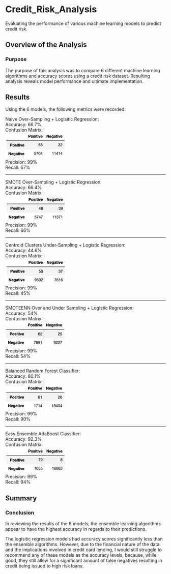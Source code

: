 # Credit_Risk_Analysis
Evaluating the performance of various machine learning models to predict credit risk.

## Overview of the Analysis

### Purpose
The purpose of this analysis was to compare 6 different machine learning algorithms and accuracy scores using a credit risk dataset. Resulting analysis reveals model performance and ultimate implementation.

## Results
Using the 6 models, the following metrics were recorded:

Naive Over-Sampling + Logisitic Regression:<br>
Accuracy: 66.7%<br>
Confusion Matrix:<br>
![alt text](https://github.com/stovepipe/Credit_Risk_Analysis/blob/main/Resources/1ml.png)<br>
Precision: 99%<br>
Recall: 67%<br>
____________________________
SMOTE Over-Sampling + Logistic Regression:<br>
Accuracy: 66.4%<br>
Confusion Matrix:<br>
![alt text](https://github.com/stovepipe/Credit_Risk_Analysis/blob/main/Resources/2ml.png)<br>
Precision: 99%<br>
Recall: 66%<br>
___________________________
Centroid Clusters Under-Sampling + Logistic Regression:<br>
Accuracy: 44.6%<br>
Confusion Matrix:<br>
![alt text](https://github.com/stovepipe/Credit_Risk_Analysis/blob/main/Resources/3ml.png)<br>
Precision: 99%<br>
Recall: 45%<br>
__________________________
SMOTEENN Over and Under Sampling + Logistic Regression:<br>
Accuracy: 54%<br>
Confusion Matrix:<br>
![alt text](https://github.com/stovepipe/Credit_Risk_Analysis/blob/main/Resources/4ml.png)<br>
Precision: 99%<br>
Recall: 54%<br>
___________________________
Balanced Random Forest Classifier:<br>
Accuracy: 80.1%<br>
Confusion Matrix:<br>
![alt text](https://github.com/stovepipe/Credit_Risk_Analysis/blob/main/Resources/5ml.png)<br>
Precision: 99%<br>
Recall: 90%<br>
__________________________
Easy Ensemble AdaBoost Classifier:<br>
Accuracy: 92.3%<br>
Confusion Matrix:<br>
![alt text](https://github.com/stovepipe/Credit_Risk_Analysis/blob/main/Resources/6ml.png)<br>
Precision: 99%<br>
Recall: 94%<br>

## Summary

### Conclusion
In reviewing the results of the 6 models, the ensemble learning algorithms appear to have the highest accuracy in regards to their predictions.

The logisitic regression models had accuracy scores significantly less than the ensemble algorithms. However, due to the financial nature of the data and the implications involved in credit card lending, I would still struggle to recommend any of these models as the accuracy levels, because, while good, they still allow for a significant amount of false negatives resulting in credit being issued to high risk loans.